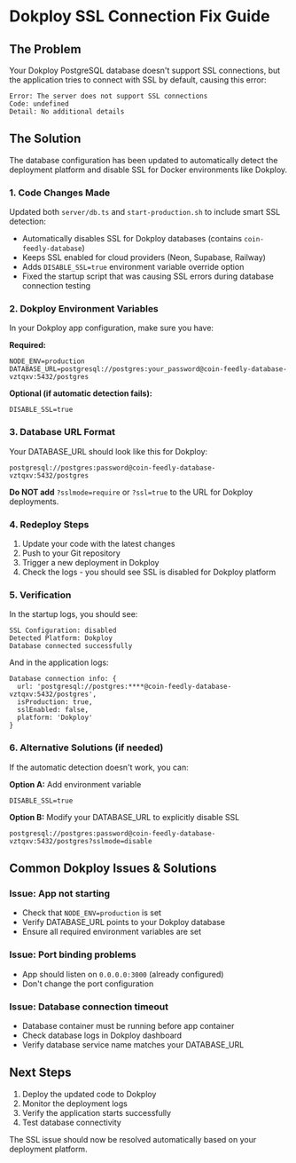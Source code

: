 # Dokploy SSL Connection Fix Guide

## The Problem
Your Dokploy PostgreSQL database doesn't support SSL connections, but the application tries to connect with SSL by default, causing this error:
```
Error: The server does not support SSL connections
Code: undefined
Detail: No additional details
```

## The Solution
The database configuration has been updated to automatically detect the deployment platform and disable SSL for Docker environments like Dokploy.

### 1. Code Changes Made
Updated both `server/db.ts` and `start-production.sh` to include smart SSL detection:
- Automatically disables SSL for Dokploy databases (contains `coin-feedly-database`)
- Keeps SSL enabled for cloud providers (Neon, Supabase, Railway)
- Adds `DISABLE_SSL=true` environment variable override option
- Fixed the startup script that was causing SSL errors during database connection testing

### 2. Dokploy Environment Variables
In your Dokploy app configuration, make sure you have:

**Required:**
```
NODE_ENV=production
DATABASE_URL=postgresql://postgres:your_password@coin-feedly-database-vztqxv:5432/postgres
```

**Optional (if automatic detection fails):**
```
DISABLE_SSL=true
```

### 3. Database URL Format
Your DATABASE_URL should look like this for Dokploy:
```
postgresql://postgres:password@coin-feedly-database-vztqxv:5432/postgres
```

**Do NOT add** `?sslmode=require` or `?ssl=true` to the URL for Dokploy deployments.

### 4. Redeploy Steps
1. Update your code with the latest changes
2. Push to your Git repository
3. Trigger a new deployment in Dokploy
4. Check the logs - you should see SSL is disabled for Dokploy platform

### 5. Verification
In the startup logs, you should see:
```
SSL Configuration: disabled
Detected Platform: Dokploy
Database connected successfully
```

And in the application logs:
```
Database connection info: {
  url: 'postgresql://postgres:****@coin-feedly-database-vztqxv:5432/postgres',
  isProduction: true,
  sslEnabled: false,
  platform: 'Dokploy'
}
```

### 6. Alternative Solutions (if needed)
If the automatic detection doesn't work, you can:

**Option A:** Add environment variable
```
DISABLE_SSL=true
```

**Option B:** Modify your DATABASE_URL to explicitly disable SSL
```
postgresql://postgres:password@coin-feedly-database-vztqxv:5432/postgres?sslmode=disable
```

## Common Dokploy Issues & Solutions

### Issue: App not starting
- Check that `NODE_ENV=production` is set
- Verify DATABASE_URL points to your Dokploy database
- Ensure all required environment variables are set

### Issue: Port binding problems
- App should listen on `0.0.0.0:3000` (already configured)
- Don't change the port configuration

### Issue: Database connection timeout
- Database container must be running before app container
- Check database logs in Dokploy dashboard
- Verify database service name matches your DATABASE_URL

## Next Steps
1. Deploy the updated code to Dokploy
2. Monitor the deployment logs
3. Verify the application starts successfully
4. Test database connectivity

The SSL issue should now be resolved automatically based on your deployment platform.